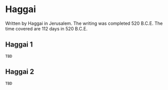 # Haggai

Written by Haggai in Jerusalem. The writing was completed 520 B.C.E. The time covered are 112 days in 520 B.C.E.

## Haggai 1

```
TBD
```


## Haggai 2

```
TBD
```


